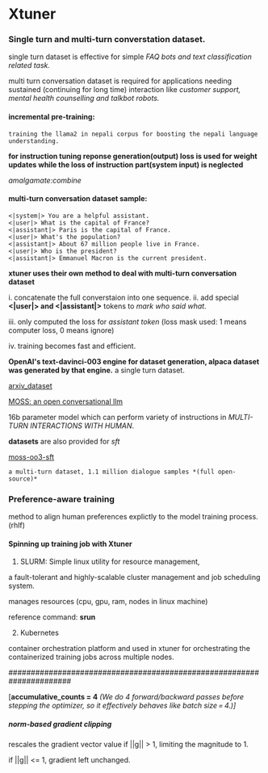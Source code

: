 # Xtuner 

### Single turn and multi-turn converstation dataset. 

single turn dataset is effective for simple *FAQ bots and text classification related task.* 

multi turn conversation dataset is required for applications needing sustained (continuing for long time) interaction like *customer support, mental health counselling and talkbot robots.* 


#### incremental pre-training: 

    training the llama2 in nepali corpus for boosting the nepali language understanding.


**for instruction tuning reponse generation(output) loss is used for weight updates while the loss of instruction part(system input) is neglected**


*amalgamate:combine*


#### multi-turn conversation dataset sample: 


    <|system|> You are a helpful assistant.
    <|user|> What is the capital of France?
    <|assistant|> Paris is the capital of France.
    <|user|> What's the population?
    <|assistant|> About 67 million people live in France.
    <|user|> Who is the president?
    <|assistant|> Emmanuel Macron is the current president.



**xtuner uses their own method to deal with multi-turn conversation dataset**

i. concatenate the full converstaion into one sequence. 
ii. add special **<|user|> and <|assistant|>** tokens to *mark who said what.*

iii. only computed the loss for *assistant token* (loss mask used: 1 means computer loss, 0 means ignore)

iv. training becomes fast and efficient.


**OpenAI's text-davinci-003 engine for dataset generation, alpaca dataset was generated by that engine.** a single turn dataset. 



[arxiv_dataset](https://www.kaggle.com/datasets/Cornell-University/arxiv)

[MOSS: an open conversational llm](https://link.springer.com/article/10.1007/s11633-024-1502-8)

16b parameter model which can perform variety of instructions in *MULTI-TURN INTERACTIONS WITH HUMAN*.

**datasets** are also provided for *sft*

[moss-oo3-sft](https://github.com/OpenLMLab/MOSS/tree/main/SFT_data)

    a multi-turn dataset, 1.1 million dialogue samples *(full open-source)*


### Preference-aware training

method to align human preferences explictly to the model training process. (rhlf)


#### Spinning up training job with Xtuner

1. SLURM: Simple linux utility for resource management, 

a fault-tolerant and highly-scalable cluster management and job scheduling system. 

manages resources (cpu, gpu, ram, nodes in linux machine) 

reference command: **srun**

2. Kubernetes

container orchestration platform and used in xtuner for orchestrating the containerized training jobs across multiple nodes. 
 
######################################################################

[**accumulative_counts = 4** *(We do 4 forward/backward passes before stepping the optimizer, so it effectively behaves like batch size = 4.)]*


##### norm-based gradient clipping

rescales the gradient vector value if ||g|| > 1, limiting the magnitude to 1. 

if ||g|| <= 1, gradient left unchanged. 


